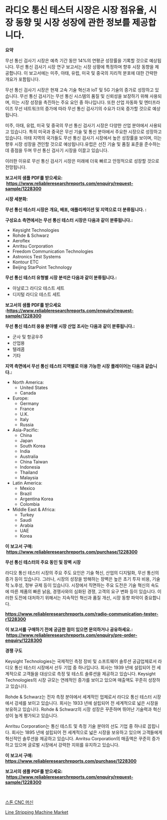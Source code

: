 <p><h1>라디오 통신 테스터 시장은 시장 점유율, 시장 동향 및 시장 성장에 관한 정보를 제공합니다.</h1></p><p><strong>요약</strong></p>
<p><p>무선 통신 검사기 시장은 예측 기간 동안 14%의 연평균 성장률을 기록할 것으로 예상됩니다. 무선 통신 검사기 시장 연구 보고서는 시장 상황에 특정하며 향후 시장 동향을 제공합니다. 이 보고서에는 미주, 아태, 유럽, 미국 및 중국의 지리적 분포에 대한 간략한 개요가 포함됩니다.</p><p>무선 통신 검사기 시장은 현재 고속 기술 혁신과 IoT 및 5G 기술의 증가로 성장하고 있습니다. 무선 통신 검사기는 무선 통신 시스템의 품질 및 신뢰성을 보장하기 위해 사용되며, 이는 시장 성장을 촉진하는 주요 요인 중 하나입니다. 또한 산업 자동화 및 엔터프라이즈 무선 네트워크의 증가에 따라 무선 통신 검사기의 수요가 더욱 증가할 것으로 예상됩니다.</p><p>미주, 아태, 유럽, 미국 및 중국의 무선 통신 검사기 시장은 다양한 산업 분야에서 사용되고 있습니다. 특히 미국과 중국은 무선 기술 및 통신 분야에서 주요한 시장으로 성장하고 있습니다. 아태 지역의 국가들도 무선 통신 검사기 시장에서 높은 성장률을 보이며, 이는 향후 시장 성장을 견인할 것으로 예상됩니다.유럽은 선진 기술 및 품질 표준을 준수하는데 중점을 두며 무선 통신 검사기 시장을 이끌고 있습니다.</p><p>이러한 이유로 무선 통신 검사기 시장은 미래에 더욱 빠르고 안정적으로 성장할 것으로 전망됩니다.</p></p>
<p><strong>보고서의 샘플 PDF를 받으세요: &nbsp;<a href="https://www.reliableresearchreports.com/enquiry/request-sample/1228300">https://www.reliableresearchreports.com/enquiry/request-sample/1228300</a></strong></p>
<p><strong>시장 세분화:</strong></p>
<p><strong> 무선 통신 테스터 시장은 개요, 배포, 애플리케이션 및 지역으로 더 분류됩니다. :</strong></p>
<p><strong>구성요소 측면에서는 무선 통신 테스터 시장은 다음과 같이 분류됩니다.:</strong></p>
<p><ul><li>Keysight Technologies</li><li>Rohde & Schwarz</li><li>Aeroflex</li><li>Anritsu Corporation</li><li>Freedom Communication Technologies</li><li>Astronics Test Systems</li><li>Kontour ETC</li><li>Beijing StarPoint Technology</li></ul></p>
<p><strong> 무선 통신 테스터 유형별 시장 분석은 다음과 같이 분류됩니다.:</strong></p>
<p><ul><li>아날로그 라디오 테스트 세트</li><li>디지털 라디오 테스트 세트</li></ul></p>
<p><strong>보고서의 샘플 PDF를 받으세요 :<a href="https://www.reliableresearchreports.com/enquiry/request-sample/1228300">https://www.reliableresearchreports.com/enquiry/request-sample/1228300</a></strong></p>
<p><strong> 무선 통신 테스터 응용 분야별 시장 산업 조사는 다음과 같이 분류됩니다.:</strong></p>
<p><ul><li>군사 및 항공우주</li><li>산업용</li><li>텔레콤</li><li>기타</li></ul></p>
<p><strong>지역 측면에서 무선 통신 테스터 지역별로 이용 가능한 시장 플레이어는 다음과 같습니다.:</strong></p>
<p><ul>
    <li>
        North America:
        <ul>
            <li>United States</li>
            <li>Canada</li>
        </ul>
    </li>
    <li>
        Europe:
        <ul>
            <li>Germany</li>
            <li>France</li>
            <li>U.K.</li>
            <li>Italy</li>
            <li>Russia</li>
        </ul>
    </li>
    <li>
        Asia-Pacific:
        <ul>
            <li>China</li>
            <li>Japan</li>
            <li>South Korea</li>
            <li>India</li>
            <li>Australia</li>
            <li>China Taiwan</li>
            <li>Indonesia</li>
            <li>Thailand</li>
            <li>Malaysia</li>
        </ul>
    </li>
    <li>
        Latin America:
        <ul>
            <li>Mexico</li>
            <li>Brazil</li>
            <li>Argentina Korea</li>
            <li>Colombia</li>
        </ul>
    </li>
    <li>
        Middle East & Africa:
        <ul>
            <li>Turkey</li>
            <li>Saudi</li>
            <li>Arabia</li>
            <li>UAE</li>
            <li>Korea</li>
        </ul>
    </li>
    </ul></p>
<p><strong>이 보고서 구매: &nbsp;<a href="https://www.reliableresearchreports.com/purchase/1228300">https://www.reliableresearchreports.com/purchase/1228300</a></strong></p>
<p><strong>무선 통신 테스터의 주요 동인 및 장벽 시장</strong></p>
<p><p>라디오 통신 테스터 시장의 주요 주도 요인은 기술 혁신, 산업의 디지털화, 무선 통신의 증가 등이 있습니다. 그러나, 시장의 성장을 방해하는 장벽은 높은 초기 투자 비용, 기술적 노후성, 정부 규제 등이 있습니다. 시장에서 직면하는 주요 도전은 기술 혁신의 속도에 따른 제품의 빠른 낡음, 경쟁사와의 심화된 경쟁, 고객의 요구 변화 등이 있습니다. 이러한 도전에 대처하기 위해서는 지속적인 혁신과 품질 개선, 시장 동향 파악이 중요합니다.</p></p>
<p><strong><a href="https://www.reliableresearchreports.com/radio-communication-tester-r1228300">https://www.reliableresearchreports.com/radio-communication-tester-r1228300</a></strong></p>
<p><strong>이 보고서를 구매하기 전에 궁금한 점이 있으면 문의하거나 공유하세요.: &nbsp;<a href="https://www.reliableresearchreports.com/enquiry/pre-order-enquiry/1228300">https://www.reliableresearchreports.com/enquiry/pre-order-enquiry/1228300</a></strong></p>
<p><strong>경쟁 구도</strong></p>
<p><p>Keysight Technologies는 국제적인 측정 장비 및 소프트웨어 솔루션 공급업체로서 라디오 통신 테스터 시장에서 선두 기업 중 하나입니다. 회사는 1939 년에 설립되어 전 세계적으로 고객들을 대상으로 측정 및 테스트 솔류션을 제공하고 있습니다. Keysight Technologies의 시장 규모는 연례적인 증가를 보이고 있으며 매출액도 꾸준히 성장하고 있습니다.</p><p>Rohde & Schwarz는 전자 측정 분야에서 세계적인 업체로서 라디오 통신 테스터 시장에서 강세를 보이고 있습니다. 회사는 1933 년에 설립되어 전 세계적으로 넓은 시장을 보유하고 있습니다. Rohde & Schwarz의 시장 성장은 꾸준하며 뛰어난 기술력과 혁신성이 높게 평가되고 있습니다.</p><p>Anritsu Corporation는 통신 테스트 및 측정 기술 분야의 선도 기업 중 하나로 꼽힙니다. 회사는 1895 년에 설립되어 전 세계적으로 넓은 시장을 보유하고 있으며 고객들에게 혁신적인 솔루션을 제공하고 있습니다. Anritsu Corporation의 매출액은 꾸준히 증가하고 있으며 글로벌 시장에서 강력한 지위를 유지하고 있습니다.</p></p>
<p><strong>이 보고서 구매: &nbsp; <a href="https://www.reliableresearchreports.com/purchase/1228300">https://www.reliableresearchreports.com/purchase/1228300</a></strong></p>
<p><strong>보고서의 샘플 PDF를 받으세요: &nbsp;<a href="https://www.reliableresearchreports.com/enquiry/request-sample/1228300">https://www.reliableresearchreports.com/enquiry/request-sample/1228300</a></strong><strong></strong></p>
<p>&nbsp;</p>
<p><p><a href="https://medium.com/@joanacasper2001/%EB%8F%8C-cnc-%EA%B8%B0%EA%B3%84-%EC%8B%9C%EC%9E%A5-%EA%B7%9C%EB%AA%A8-%EC%8B%9C%EC%9E%A5-%EC%A0%84%EB%A7%9D-%EB%B0%8F-%EC%8B%9C%EC%9E%A5-%EC%98%88%EC%B8%A1-2024-2031-e57b4bc4ceac">스톤 CNC 머신</a></p><p><a href="https://medium.com/@levihamilton5801/line-stripping-machine-market-insight-market-trends-growth-forecasted-from-2024-to-2031-ba64a5a0f059">Line Stripping Machine Market</a></p></p>
